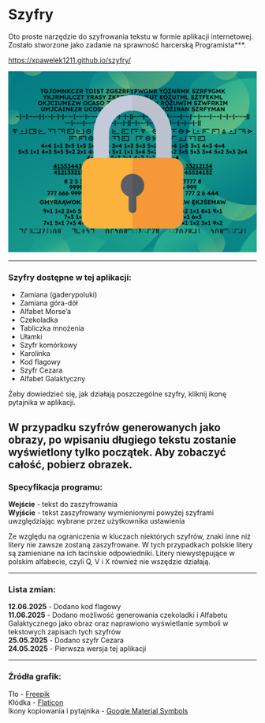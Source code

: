 # Szyfry
Oto proste narzędzie do szyfrowania tekstu w formie aplikacji internetowej.  
Zostało stworzone jako zadanie na sprawność harcerską Programista\*\*\*.

https://xpawelek1211.github.io/szyfry/

![Grafika](img.svg)

---

### Szyfry dostępne w tej aplikacji:
- Zamiana (gaderypoluki)
- Zamiana góra-dół
- Alfabet Morse’a
- Czekoladka
- Tabliczka mnożenia
- Ułamki
- Szyfr komórkowy
- Karolinka
- Kod flagowy
- Szyfr Cezara
- Alfabet Galaktyczny

Żeby dowiedzieć się, jak działają poszczególne szyfry, kliknij ikonę pytajnika w aplikacji.

W przypadku szyfrów generowanych jako obrazy, po wpisaniu długiego tekstu zostanie wyświetlony tylko początek. Aby zobaczyć całość, pobierz obrazek.
---

### Specyfikacja programu:
**Wejście** - tekst do zaszyfrowania  
**Wyjście** - tekst zaszyfrowany wymienionymi powyżej szyframi uwzględziając wybrane przez użytkownika ustawienia

Ze względu na ograniczenia w kluczach niektórych szyfrów, znaki inne niż litery nie zawsze zostaną zaszyfrowane. W tych przypadkach polskie litery są zamieniane na ich łacińskie odpowiedniki. Litery niewystępujące w polskim alfabecie, czyli Q, V i X również nie wszędzie działają.

---

### Lista zmian:
**12.06.2025** - Dodano kod flagowy  
**11.06.2025** - Dodano możliwość generowania czekoladki i Alfabetu Galaktycznego jako obraz oraz naprawiono wyświetlanie symboli w tekstowych zapisach tych szyfrów  
**25.05.2025** - Dodano szyfr Cezara  
**24.05.2025** - Pierwsza wersja tej aplikacji

---

### Źródła grafik:
Tło - [Freepik](https://www.freepik.com/free-vector/gradient-geometric-shapes-landing-page-template_5306081.htm)  
Kłódka - [Flaticon](https://www.flaticon.com/free-icon/padlock_456112)  
Ikony kopiowania i pytajnika - [Google Material Symbols](https://fonts.google.com/icons)
